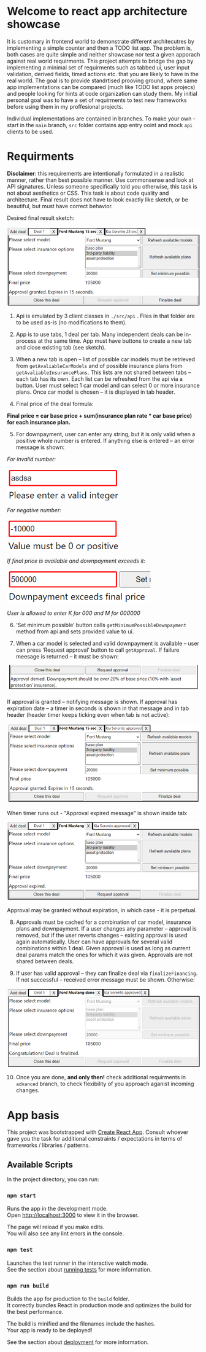 # Welcome to react app architecture showcase

It is customary in frontend world to demonstrate different architecutres by implementing a simple counter and then a TODO list app. The problem is, both cases are quite simple and neither showcase nor test a given apporach against real world requirments. This project attempts to bridge the gap by implementing a minimal set of requirments such as tabbed ui, user input validation, derived fields, timed actions etc. that you are likely to have in the real world. The goal is to provide standrtised prooving ground, where same app implementations can be compared (much like TODO list apps projecs) and people looking for hints at code organization can study them. My initial personal goal was to have a set of requirments to test new frameworks before using them in my proffesional projects.

Individual implementations are contained in branches. To make your own - start in the `main` branch, `src` folder contains app entry ooint and mock `api` clients to be used.  

# Requirments

**Disclaimer**: this requirements are intentionally formulated in a realistic manner, rather than best possible manner. Use commonsense and look at API signatures. Unless someone specifically told you otherwise, this task is not about aesthetics or CSS. This task is about code quality and architecture. Final result does not have to look exactly like sketch, or be beautiful, but must have correct behavior. 

Desired final result sketch: 

![](/requirments-sketches/1.png)

1.	Api is emulated by 3 client classes in `./src/api` . Files in that folder are to be used as-is (no modifications to them).

2.	App is to use tabs, 1 deal per tab. Many independent deals can be in-process at the same time. App must have buttons to create a new tab and close existing tab (see sketch).

3.	When a new tab is open – list of possible car models must be retrieved from `getAvaliableCarModels` and of possible insurance plans from `getAvaliableInsurancePlans`. This lists are not shared between tabs – each tab has its own. Each list can be refreshed from the api via a button. User must select 1 car model and can select 0 or more insurance plans. Once car model is chosen – it is displayed in tab header.

4.	Final price of the deal formula: 

**Final price = car base price + sum(insurance plan rate * car base price) for each insurance plan.**

5.	For downpayment, user can enter any string, but it is only valid when a positive whole number is entered. If anything else is entered – an error message is shown:

*For invalid number:*

![](/requirments-sketches/2.png)

*For negative number:*

![](/requirments-sketches/3.png)

*If final price is available and downpayment exceeds it:*

![](/requirments-sketches/4.png)

*User is allowed to enter K for 000 and M for 000000*

6.	‘Set minimum possible’ button calls `getMinimumPossibleDownpayment` method from api and sets provided value to ui.

7.	When a car model is selected and valid downpayment is available – user can press ‘Request approval’ button to call `getApproval`. If failure meesage is returned – it must be shown:

![](/requirments-sketches/5.png)

If approval is granted – notifying message is shown. If approval has expiration date – a timer in seconds is shown in that message and in tab header (header timer keeps ticking even when tab is not active):

![](/requirments-sketches/6.png)

When timer runs out - "Approval expired message" is shown inside tab:

![](/requirments-sketches/7.png)

Approval may be granted without expiration, in which case - it is perpetual. 

8.	Approvals must be cached for a combination of car model, insurance plans and downpayment. If a user changes any parameter – approval is removed, but if the user reverts changes – existing approval is used again automatically. User can have approvals for several valid combinations within 1 deal. Given approval is used as long as current deal params match the ones for which it was given. Approvals are not shared between deals. 

9.	If user has valid approval – they can finalize deal via `finalizeFinancing`. If not successful – received error message must be shown. Otherwise:

![](/requirments-sketches/8.png)

10. Once you are done, **and only then!** check additional requirments in `advanced` branch, to check flexibility of you approach aganist incoming changes.

# App basis

This project was bootstrapped with [Create React App](https://github.com/facebook/create-react-app).
Consult whoever gave you the task for additional constraints / expectations in terms of frameworks / libraries / patterns. 

## Available Scripts

In the project directory, you can run:

### `npm start`

Runs the app in the development mode.<br />
Open [http://localhost:3000](http://localhost:3000) to view it in the browser.

The page will reload if you make edits.<br />
You will also see any lint errors in the console.

### `npm test`

Launches the test runner in the interactive watch mode.<br />
See the section about [running tests](https://facebook.github.io/create-react-app/docs/running-tests) for more information.

### `npm run build`

Builds the app for production to the `build` folder.<br />
It correctly bundles React in production mode and optimizes the build for the best performance.

The build is minified and the filenames include the hashes.<br />
Your app is ready to be deployed!

See the section about [deployment](https://facebook.github.io/create-react-app/docs/deployment) for more information.
